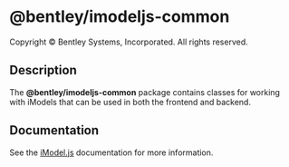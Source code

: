 # @bentley/imodeljs-common

Copyright © Bentley Systems, Incorporated. All rights reserved.

## Description

The __@bentley/imodeljs-common__ package contains classes for working with iModels that can be used in both the frontend and backend.

## Documentation

See the [iModel.js](https://www.imodeljs.org) documentation for more information.
